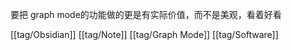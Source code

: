 要把 graph mode的功能做的更是有实际价值，而不是美观，看着好看

[[tag/Obsidian]] [[tag/Note]] [[tag/Graph Mode]] [[tag/Software]]